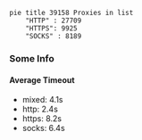 
```mermaid
pie title 39158 Proxies in list
    "HTTP" : 27709
    "HTTPS": 9925
    "SOCKS" : 8189
```

### Some Info
#### Average Timeout

- mixed: 4.1s
- http: 2.4s
- https: 8.2s
- socks: 6.4s
